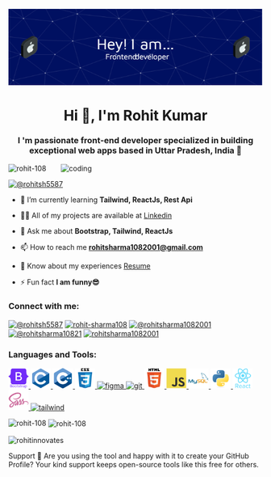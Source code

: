 ![logo](https://github.com/Rohit-108/Rohit-108/blob/main/github-header-image.png)

<h1 align="center">Hi 👋, I'm Rohit Kumar</h1>
<h3 align="center">I 'm passionate front-end developer specialized in building exceptional web apps based in Uttar Pradesh, India 📍</h3>
<img align="right" width="400" alt="coding"  src="https://physicsgurukul.files.wordpress.com/2019/02/character-1.gif"/>

<p align="left"> <img src="https://komarev.com/ghpvc/?username=rohit-108&label=Profile%20views&color=0e75b6&style=flat" alt="rohit-108" /> </p>

<p align="left"> <a href="https://twitter.com/@rohitsh5587" target="blank"><img src="https://img.shields.io/twitter/follow/@rohitsh5587?logo=twitter&style=for-the-badge" alt="@rohitsh5587" /></a> </p>

- 🌱 I’m currently learning **Tailwind, ReactJs, Rest Api**

- 👨‍💻 All of my projects are available at [Linkedin](https://www.linkedin.com/in/rohit-sharma108/)

- 💬 Ask me about **Bootstrap, Tailwind, ReactJs**

- 📫 How to reach me **rohitsharma1082001@gmail.com**

- 📄 Know about my experiences [Resume](https://drive.google.com/file/d/1ey8WZrtSaHMAb0UsA5Cgo8ysOfYH2Uq0/view?usp=drive_link)

- ⚡ Fun fact **I am funny😎**

<h3 align="left">Connect with me:</h3>
<p align="left">
<a href="https://twitter.com/@rohitsh5587" target="blank"><img align="center" src="https://raw.githubusercontent.com/rahuldkjain/github-profile-readme-generator/master/src/images/icons/Social/twitter.svg" alt="@rohitsh5587" height="30" width="40" /></a>
<a href="https://linkedin.com/in/rohit-sharma108" target="blank"><img align="center" src="https://raw.githubusercontent.com/rahuldkjain/github-profile-readme-generator/master/src/images/icons/Social/linked-in-alt.svg" alt="rohit-sharma108" height="30" width="40" /></a>
<a href="https://medium.com/@rohitsharma1082001" target="blank"><img align="center" src="https://raw.githubusercontent.com/rahuldkjain/github-profile-readme-generator/master/src/images/icons/Social/medium.svg" alt="@rohitsharma1082001" height="30" width="40" /></a>
<a href="https://www.hackerrank.com/@rohitsharma10821" target="blank"><img align="center" src="https://raw.githubusercontent.com/rahuldkjain/github-profile-readme-generator/master/src/images/icons/Social/hackerrank.svg" alt="@rohitsharma10821" height="30" width="40" /></a>
<a href="https://auth.geeksforgeeks.org/user/rohitsharma1082001" target="blank"><img align="center" src="https://raw.githubusercontent.com/rahuldkjain/github-profile-readme-generator/master/src/images/icons/Social/geeks-for-geeks.svg" alt="rohitsharma1082001" height="30" width="40" /></a>
</p>

<h3 align="left">Languages and Tools:</h3>
<p align="left"> <a href="https://getbootstrap.com" target="_blank" rel="noreferrer"> <img src="https://raw.githubusercontent.com/devicons/devicon/master/icons/bootstrap/bootstrap-plain-wordmark.svg" alt="bootstrap" width="40" height="40"/> </a> <a href="https://www.cprogramming.com/" target="_blank" rel="noreferrer"> <img src="https://raw.githubusercontent.com/devicons/devicon/master/icons/c/c-original.svg" alt="c" width="40" height="40"/> </a> <a href="https://www.w3schools.com/cpp/" target="_blank" rel="noreferrer"> <img src="https://raw.githubusercontent.com/devicons/devicon/master/icons/cplusplus/cplusplus-original.svg" alt="cplusplus" width="40" height="40"/> </a> <a href="https://www.w3schools.com/css/" target="_blank" rel="noreferrer"> <img src="https://raw.githubusercontent.com/devicons/devicon/master/icons/css3/css3-original-wordmark.svg" alt="css3" width="40" height="40"/> </a> <a href="https://www.figma.com/" target="_blank" rel="noreferrer"> <img src="https://www.vectorlogo.zone/logos/figma/figma-icon.svg" alt="figma" width="40" height="40"/> </a> <a href="https://git-scm.com/" target="_blank" rel="noreferrer"> <img src="https://www.vectorlogo.zone/logos/git-scm/git-scm-icon.svg" alt="git" width="40" height="40"/> </a> <a href="https://www.w3.org/html/" target="_blank" rel="noreferrer"> <img src="https://raw.githubusercontent.com/devicons/devicon/master/icons/html5/html5-original-wordmark.svg" alt="html5" width="40" height="40"/> </a> <a href="https://developer.mozilla.org/en-US/docs/Web/JavaScript" target="_blank" rel="noreferrer"> <img src="https://raw.githubusercontent.com/devicons/devicon/master/icons/javascript/javascript-original.svg" alt="javascript" width="40" height="40"/> </a> <a href="https://www.mysql.com/" target="_blank" rel="noreferrer"> <img src="https://raw.githubusercontent.com/devicons/devicon/master/icons/mysql/mysql-original-wordmark.svg" alt="mysql" width="40" height="40"/> </a> <a href="https://www.python.org" target="_blank" rel="noreferrer"> <img src="https://raw.githubusercontent.com/devicons/devicon/master/icons/python/python-original.svg" alt="python" width="40" height="40"/> </a> <a href="https://reactjs.org/" target="_blank" rel="noreferrer"> <img src="https://raw.githubusercontent.com/devicons/devicon/master/icons/react/react-original-wordmark.svg" alt="react" width="40" height="40"/> </a> <a href="https://sass-lang.com" target="_blank" rel="noreferrer"> <img src="https://raw.githubusercontent.com/devicons/devicon/master/icons/sass/sass-original.svg" alt="sass" width="40" height="40"/> </a> <a href="https://tailwindcss.com/" target="_blank" rel="noreferrer"> <img src="https://www.vectorlogo.zone/logos/tailwindcss/tailwindcss-icon.svg" alt="tailwind" width="40" height="40"/> </a> </p>

<p><img align="left" src="https://github-readme-stats.vercel.app/api/top-langs?username=rohit-108&show_icons=true&locale=en&layout=compact" alt="rohit-108" /></p>

<p>&nbsp;<img align="center" src="https://github-readme-stats.vercel.app/api?username=rohit-108&show_icons=true&locale=en" alt="rohit-108" /></p>

<p><img align="center" src="https://github-readme-streak-stats.herokuapp.com/?user=rohitinnovates&" alt="rohitinnovates" /></p>

Support 🙏
Are you using the tool and happy with it to create your GitHub Profile?
Your kind support keeps open-source tools like this free for others.
